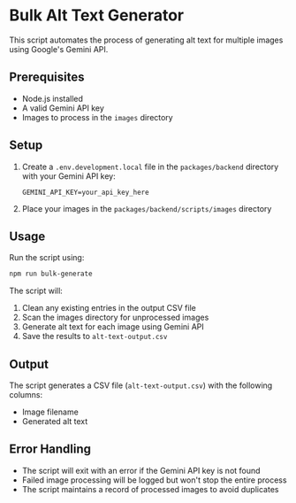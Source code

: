 # Bulk Alt Text Generator

This script automates the process of generating alt text for multiple images using Google's Gemini API.

## Prerequisites

- Node.js installed
- A valid Gemini API key
- Images to process in the `images` directory

## Setup

1. Create a `.env.development.local` file in the `packages/backend` directory with your Gemini API key:

   ```
   GEMINI_API_KEY=your_api_key_here
   ```

2. Place your images in the `packages/backend/scripts/images` directory

## Usage

Run the script using:

```bash
npm run bulk-generate
```

The script will:

1. Clean any existing entries in the output CSV file
2. Scan the images directory for unprocessed images
3. Generate alt text for each image using Gemini API
4. Save the results to `alt-text-output.csv`

## Output

The script generates a CSV file (`alt-text-output.csv`) with the following columns:

- Image filename
- Generated alt text

## Error Handling

- The script will exit with an error if the Gemini API key is not found
- Failed image processing will be logged but won't stop the entire process
- The script maintains a record of processed images to avoid duplicates
